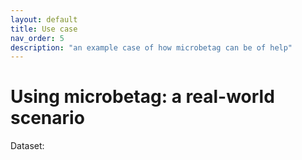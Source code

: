 ```yaml
---
layout: default
title: Use case
nav_order: 5
description: "an example case of how microbetag can be of help"
---
```


# Using microbetag: a real-world scenario


Dataset:


